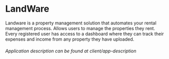 # LandWare

Landware is a property management solution that automates your rental management process. Allows users to manage the properties they rent. Every registered user has access to a dashboard where they can track their expenses and income from any property they have uploaded.

###### Application description can be found at client/app-description
